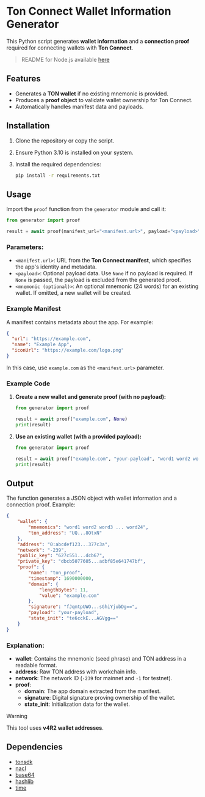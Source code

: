 # Ton Connect Wallet Information Generator

This Python script generates **wallet information** and a **connection proof** required for connecting wallets with **Ton Connect**.

> README for Node.js available [here](README-js.md)

## Features
- Generates a **TON wallet** if no existing mnemonic is provided.
- Produces a **proof object** to validate wallet ownership for Ton Connect.
- Automatically handles manifest data and payloads.

## Installation

1. Clone the repository or copy the script.
2. Ensure Python 3.10 is installed on your system.
3. Install the required dependencies:

   ```bash
   pip install -r requirements.txt
   ```

## Usage

Import the `proof` function from the `generator` module and call it:

```python
from generator import proof

result = await proof(manifest_url="<manifest.url>", payload="<payload>", mnemonic="<mnemonic (optional)>")
```

### Parameters:
- `<manifest.url>`: URL from the **Ton Connect manifest**, which specifies the app's identity and metadata.
- `<payload>`: Optional payload data. Use `None` if no payload is required. If `None` is passed, the payload is excluded from the generated proof.
- `<mnemonic (optional)>`: An optional mnemonic (24 words) for an existing wallet. If omitted, a new wallet will be created.

### Example Manifest

A manifest contains metadata about the app. For example:

```json
{
  "url": "https://example.com",
  "name": "Example App",
  "iconUrl": "https://example.com/logo.png"
}
```

In this case, use `example.com` as the `<manifest.url>` parameter.

### Example Code

1. **Create a new wallet and generate proof (with no payload):**

   ```python
   from generator import proof

   result = await proof("example.com", None)
   print(result)
   ```

2. **Use an existing wallet (with a provided payload):**

   ```python
   from generator import proof

   result = await proof("example.com", "your-payload", "word1 word2 word3 ... word24")
   print(result)
   ```

## Output

The function generates a JSON object with wallet information and a connection proof. Example:

```json
{
    "wallet": {
        "mnemonics": "word1 word2 word3 ... word24",
        "ton_address": "UQ...8OtxN"
    },
    "address": "0:abcdef123...377c3a",
    "network": "-239",
    "public_key": "627c551...dcb67",
    "private_key": "dbcb5077605...adbf85e641747bf",
    "proof": {
        "name": "ton_proof",
        "timestamp": 1690000000,
        "domain": {
            "lengthBytes": 11,
            "value": "example.com"
        },
        "signature": "fJqmtpUWO...sGhiYjubDg==",
        "payload": "your-payload",
        "state_init": "te6cckE...AGVgg=="
    }
}
```

### Explanation:
- **wallet**: Contains the mnemonic (seed phrase) and TON address in a readable format.
- **address**: Raw TON address with workchain info.
- **network**: The network ID (`-239` for mainnet and `-1` for testnet).
- **proof**:
  - **domain**: The app domain extracted from the manifest.
  - **signature**: Digital signature proving ownership of the wallet.
  - **state_init**: Initialization data for the wallet.

> [!WARNING]  
> This tool uses **v4R2 wallet addresses**.

## Dependencies
- [tonsdk](https://pypi.org/project/tonsdk/)
- [nacl](https://pypi.org/project/pynacl/)
- [base64](https://docs.python.org/3/library/base64.html)
- [hashlib](https://docs.python.org/3/library/hashlib.html)
- [time](https://docs.python.org/3/library/time.html)
